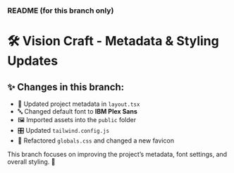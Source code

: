 ### **README (for this branch only)**  

# 🛠️ Vision Craft - Metadata & Styling Updates  

## ✨ Changes in this branch:  

- 📝 Updated project metadata in `layout.tsx`  
- 🔤 Changed default font to **IBM Plex Sans**  
- 🖼️ Imported assets into the `public` folder  
- 🎛️ Updated `tailwind.config.js`  
- 🎨 Refactored `globals.css` and changed a new favicon  

This branch focuses on improving the project’s metadata, font settings, and overall styling. 🚀  
